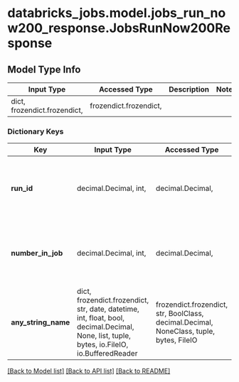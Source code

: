 # databricks_jobs.model.jobs_run_now200_response.JobsRunNow200Response

## Model Type Info
Input Type | Accessed Type | Description | Notes
------------ | ------------- | ------------- | -------------
dict, frozendict.frozendict,  | frozendict.frozendict,  |  | 

### Dictionary Keys
Key | Input Type | Accessed Type | Description | Notes
------------ | ------------- | ------------- | ------------- | -------------
**run_id** | decimal.Decimal, int,  | decimal.Decimal,  | The globally unique ID of the newly triggered run. | [optional] value must be a 64 bit integer
**number_in_job** | decimal.Decimal, int,  | decimal.Decimal,  | A unique identifier for this job run. This is set to the same value as &#x60;run_id&#x60;. | [optional] value must be a 64 bit integer
**any_string_name** | dict, frozendict.frozendict, str, date, datetime, int, float, bool, decimal.Decimal, None, list, tuple, bytes, io.FileIO, io.BufferedReader | frozendict.frozendict, str, BoolClass, decimal.Decimal, NoneClass, tuple, bytes, FileIO | any string name can be used but the value must be the correct type | [optional]

[[Back to Model list]](../../README.md#documentation-for-models) [[Back to API list]](../../README.md#documentation-for-api-endpoints) [[Back to README]](../../README.md)

